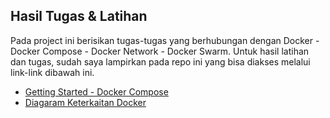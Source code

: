 ## Hasil Tugas & Latihan

Pada project ini berisikan tugas-tugas yang berhubungan dengan Docker - Docker Compose - Docker Network - Docker Swarm. Untuk hasil latihan dan tugas, sudah saya lampirkan pada repo ini yang bisa diakses melalui link-link dibawah ini.   

- [Getting Started - Docker Compose](https://github.com/wulankinasih973/tekn-cloud-computing/blob/main/minggu-08/latihan.md)
- [Diagaram Keterkaitan Docker](https://github.com/wulankinasih973/tekn-cloud-computing/blob/main/minggu-08/tugas.md)